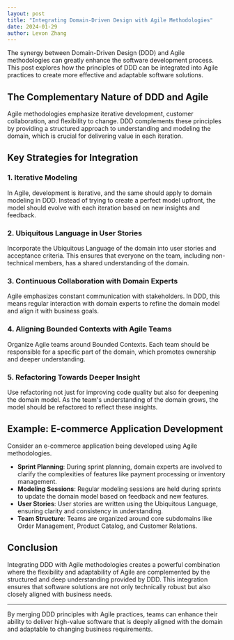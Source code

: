 ```yaml
---
layout: post
title: "Integrating Domain-Driven Design with Agile Methodologies"
date: 2024-01-29
author: Levon Zhang
---
```


The synergy between Domain-Driven Design (DDD) and Agile methodologies can greatly enhance the software development process. This post explores how the principles of DDD can be integrated into Agile practices to create more effective and adaptable software solutions.

## The Complementary Nature of DDD and Agile

Agile methodologies emphasize iterative development, customer collaboration, and flexibility to change. DDD complements these principles by providing a structured approach to understanding and modeling the domain, which is crucial for delivering value in each iteration.

## Key Strategies for Integration

### 1. Iterative Modeling

In Agile, development is iterative, and the same should apply to domain modeling in DDD. Instead of trying to create a perfect model upfront, the model should evolve with each iteration based on new insights and feedback.

### 2. Ubiquitous Language in User Stories

Incorporate the Ubiquitous Language of the domain into user stories and acceptance criteria. This ensures that everyone on the team, including non-technical members, has a shared understanding of the domain.

### 3. Continuous Collaboration with Domain Experts

Agile emphasizes constant communication with stakeholders. In DDD, this means regular interaction with domain experts to refine the domain model and align it with business goals.

### 4. Aligning Bounded Contexts with Agile Teams

Organize Agile teams around Bounded Contexts. Each team should be responsible for a specific part of the domain, which promotes ownership and deeper understanding.

### 5. Refactoring Towards Deeper Insight

Use refactoring not just for improving code quality but also for deepening the domain model. As the team's understanding of the domain grows, the model should be refactored to reflect these insights.

## Example: E-commerce Application Development

Consider an e-commerce application being developed using Agile methodologies.

- **Sprint Planning**: During sprint planning, domain experts are involved to clarify the complexities of features like payment processing or inventory management.
- **Modeling Sessions**: Regular modeling sessions are held during sprints to update the domain model based on feedback and new features.
- **User Stories**: User stories are written using the Ubiquitous Language, ensuring clarity and consistency in understanding.
- **Team Structure**: Teams are organized around core subdomains like Order Management, Product Catalog, and Customer Relations.

## Conclusion

Integrating DDD with Agile methodologies creates a powerful combination where the flexibility and adaptability of Agile are complemented by the structured and deep understanding provided by DDD. This integration ensures that software solutions are not only technically robust but also closely aligned with business needs.

---

By merging DDD principles with Agile practices, teams can enhance their ability to deliver high-value software that is deeply aligned with the domain and adaptable to changing business requirements.
